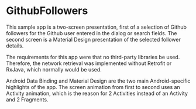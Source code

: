 # GithubFollowers

This sample app is a two-screen presentation, first of a selection of Github followers for the Github user entered in the dialog or search fields.
The second screen is a Material Design presentation of the selected follower details.

The requirements for this app were that no third-party libraries be used. Therefore, the network retrieval was implemented without Retrofit or RxJava, which normally would be used.

Android Data Binding and Material Design are the two main Android-specific highlights of the app. The screen animation from first to second uses an Activity animation, which is the reason for 2 Activities instead of an Activity and 2 Fragments.
